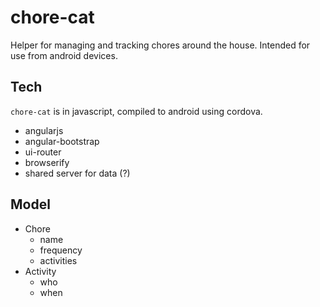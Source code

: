# chore-cat

Helper for managing and tracking chores around the house. Intended for
use from android devices.

## Tech

`chore-cat` is in javascript, compiled to android using cordova.

* angularjs
* angular-bootstrap
* ui-router
* browserify
* shared server for data (?)

## Model

* Chore
    * name
    * frequency
    * activities
* Activity
    * who
    * when
